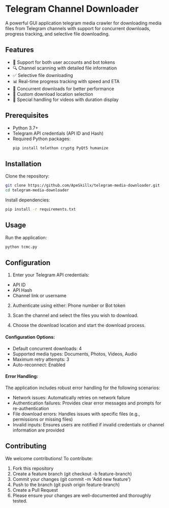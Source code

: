 # Telegram Channel Downloader

A powerful GUI application telegram media crawler for downloading media files from Telegram channels with support for concurrent downloads, progress tracking, and selective file downloading.

## Features

- 📱 Support for both user accounts and bot tokens
- 🔍 Channel scanning with detailed file information
- ✅ Selective file downloading
- 📊 Real-time progress tracking with speed and ETA
- 💨 Concurrent downloads for better performance
- 📁 Custom download location selection
- 🎥 Special handling for videos with duration display

## Prerequisites

- Python 3.7+
- Telegram API credentials (API ID and Hash)
- Required Python packages:
  ```bash
  pip install telethon cryptg PyQt5 humanize
  ```

## Installation
Clone the repository:

```bash
git clone https://github.com/ApeSkillx/telegram-media-downloader.git
cd telegram-media-downloader
```


Install dependencies:

```bash
pip install -r requirements.txt

```

## Usage
Run the application:

```bash
python tcmc.py
```

## Configuration
1. Enter your Telegram API credentials:
* API ID
* API Hash
* Channel link or username

2. Authenticate using either:
Phone number or Bot token

3. Scan the channel and select the files you wish to download.

4. Choose the download location and start the download process.

#### Configuration Options:
* Default concurrent downloads: 4
* Supported media types: Documents, Photos, Videos, Audio
* Maximum retry attempts: 3
* Auto-reconnect: Enabled

#### Error Handling:
The application includes robust error handling for the following scenarios:
* Network issues: Automatically retries on network failure
* Authentication failures: Provides clear error messages and prompts for re-authentication
* File download errors: Handles issues with specific files (e.g., permissions or missing files)
* Invalid inputs: Ensures users are notified if invalid credentials or channel information are provided

## Contributing
We welcome contributions! To contribute:

1. Fork this repository
2. Create a feature branch (git checkout -b feature-branch)
3. Commit your changes (git commit -m 'Add new feature')
4. Push to the branch (git push origin feature-branch)
5. Create a Pull Request
6. Please ensure your changes are well-documented and thoroughly tested.